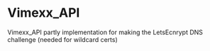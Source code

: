 # Vimexx_API
Vimexx_API partly implementation for making the LetsEcnrypt DNS challenge (needed for wildcard certs)
